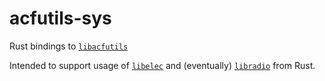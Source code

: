 # acfutils-sys
Rust bindings to [`libacfutils`](https://github.com/skiselkov/libacfutils)

Intended to support usage of [`libelec`](https://github.com/skiselkov/libelec) and (eventually) [`libradio`](https://github.com/skiselkov/libradio) from Rust.
